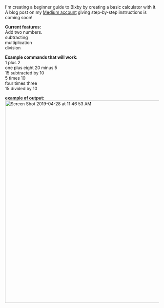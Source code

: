 I'm creating a beginner guide to Bixby by creating a basic calculator with it. A blog post on my [Medium account](https://medium.com/@jamierobertdawson) giving step-by-step instructions is coming soon!

**Current features:</br>**
Add two numbers.</br>
subtracting <br>
multiplication </br>
division </br>

**Example commands that will work:**</br>
1 plus 2</br>
one plus eight
20 minus 5  </br>
15 subtracted by 10</br>
5 times 10</br>
four times three</br>
15 divided by 10</br>

**example of output:</br>**
<img width="661" alt="Screen Shot 2019-04-28 at 11 46 53 AM" src="https://user-images.githubusercontent.com/16840579/56868744-6537f180-69ab-11e9-9adc-e7c67ef6ba3b.png">

